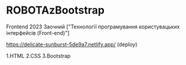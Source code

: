 # ROBOTAzBootstrap

Frontend 2023 Заочний ["Технології програмування користувацьких інтерфейсів (Front-end)"]

https://delicate-sunburst-5de9a7.netlify.app/  (deploy)

1.HTML
2.CSS
3.Bootstrap


